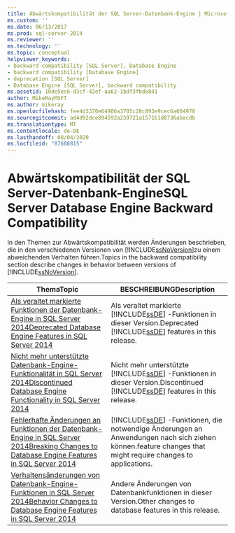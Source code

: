 ```yaml
---
title: Abwärtskompatibilität der SQL Server-Datenbank-Engine | Microsoft-Dokumentation
ms.custom: ''
ms.date: 06/13/2017
ms.prod: sql-server-2014
ms.reviewer: ''
ms.technology: ''
ms.topic: conceptual
helpviewer_keywords:
- backward compatibility [SQL Server], Database Engine
- backward compatibility [Database Engine]
- deprecation [SQL Server]
- Database Engine [SQL Server], backward compatibility
ms.assetid: 10de5ec6-d3cf-42ef-aa62-1bdf3fbde841
author: MikeRayMSFT
ms.author: mikeray
ms.openlocfilehash: fee4d3370e64906a3705c28c893e9cec6a604978
ms.sourcegitcommit: ad4d92dce894592a259721a1571b1d8736abacdb
ms.translationtype: MT
ms.contentlocale: de-DE
ms.lasthandoff: 08/04/2020
ms.locfileid: "87608815"
---
```

# <a name="sql-server-database-engine-backward-compatibility"></a><span data-ttu-id="a71af-102">Abwärtskompatibilität der SQL Server-Datenbank-Engine</span><span class="sxs-lookup"><span data-stu-id="a71af-102">SQL Server Database Engine Backward Compatibility</span></span>
  <span data-ttu-id="a71af-103">In den Themen zur Abwärtskompatibilität werden Änderungen beschrieben, die in den verschiedenen Versionen von [!INCLUDE[ssNoVersion](../includes/ssnoversion-md.md)]zu einem abweichenden Verhalten führen.</span><span class="sxs-lookup"><span data-stu-id="a71af-103">Topics in the backward compatibility section describe changes in behavior between versions of [!INCLUDE[ssNoVersion](../includes/ssnoversion-md.md)].</span></span>  
  
|<span data-ttu-id="a71af-104">Thema</span><span class="sxs-lookup"><span data-stu-id="a71af-104">Topic</span></span>|<span data-ttu-id="a71af-105">BESCHREIBUNG</span><span class="sxs-lookup"><span data-stu-id="a71af-105">Description</span></span>|  
|-----------|-----------------|  
|[<span data-ttu-id="a71af-106">Als veraltet markierte Funktionen der Datenbank-Engine in SQL Server 2014</span><span class="sxs-lookup"><span data-stu-id="a71af-106">Deprecated Database Engine Features in SQL Server 2014</span></span>](deprecated-database-engine-features-in-sql-server-2016.md)|<span data-ttu-id="a71af-107">Als veraltet markierte [!INCLUDE[ssDE](../includes/ssde-md.md)] -Funktionen in dieser Version.</span><span class="sxs-lookup"><span data-stu-id="a71af-107">Deprecated [!INCLUDE[ssDE](../includes/ssde-md.md)] features in this release.</span></span>|  
|[<span data-ttu-id="a71af-108">Nicht mehr unterstützte Datenbank-Engine-Funktionalität in SQL Server 2014</span><span class="sxs-lookup"><span data-stu-id="a71af-108">Discontinued Database Engine Functionality in SQL Server 2014</span></span>](discontinued-database-engine-functionality-in-sql-server-2016.md)|<span data-ttu-id="a71af-109">Nicht mehr unterstützte [!INCLUDE[ssDE](../includes/ssde-md.md)] -Funktionen in dieser Version.</span><span class="sxs-lookup"><span data-stu-id="a71af-109">Discontinued [!INCLUDE[ssDE](../includes/ssde-md.md)] features in this release.</span></span>|  
|[<span data-ttu-id="a71af-110">Fehlerhafte Änderungen an Funktionen der Datenbank-Engine in SQL Server 2014</span><span class="sxs-lookup"><span data-stu-id="a71af-110">Breaking Changes to Database Engine Features in SQL Server 2014</span></span>](breaking-changes-to-database-engine-features-in-sql-server-2016.md)|[!INCLUDE[ssDE](../includes/ssde-md.md)] <span data-ttu-id="a71af-111">-Funktionen, die notwendige Änderungen an Anwendungen nach sich ziehen können.</span><span class="sxs-lookup"><span data-stu-id="a71af-111">feature changes that might require changes to applications.</span></span>|  
|[<span data-ttu-id="a71af-112">Verhaltensänderungen von Datenbank-Engine-Funktionen in SQL Server 2014</span><span class="sxs-lookup"><span data-stu-id="a71af-112">Behavior Changes to Database Engine Features in SQL Server 2014</span></span>](../../2014/database-engine/behavior-changes-to-database-engine-features-in-sql-server-2014.md)|<span data-ttu-id="a71af-113">Andere Änderungen von Datenbankfunktionen in dieser Version.</span><span class="sxs-lookup"><span data-stu-id="a71af-113">Other changes to database features in this release.</span></span>|  
  
  

